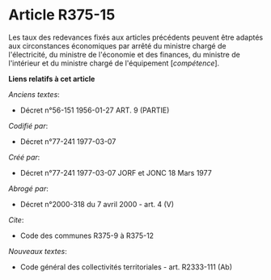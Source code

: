 # Article R375-15

Les taux des redevances fixés aux articles précédents peuvent être adaptés aux circonstances économiques par arrêté du
ministre chargé de l'électricité, du ministre de l'économie et des finances, du ministre de l'intérieur et du ministre chargé
de l'équipement [*compétence*].

**Liens relatifs à cet article**

_Anciens textes_:

  - Décret n°56-151 1956-01-27 ART. 9 (PARTIE)

_Codifié par_:

  - Décret n°77-241 1977-03-07

_Créé par_:

  - Décret n°77-241 1977-03-07 JORF et JONC 18 Mars 1977

_Abrogé par_:

  - Décret n°2000-318 du 7 avril 2000 - art. 4 (V)

_Cite_:

  - Code des communes R375-9 à R375-12

_Nouveaux textes_:

  - Code général des collectivités territoriales - art. R2333-111 (Ab)
